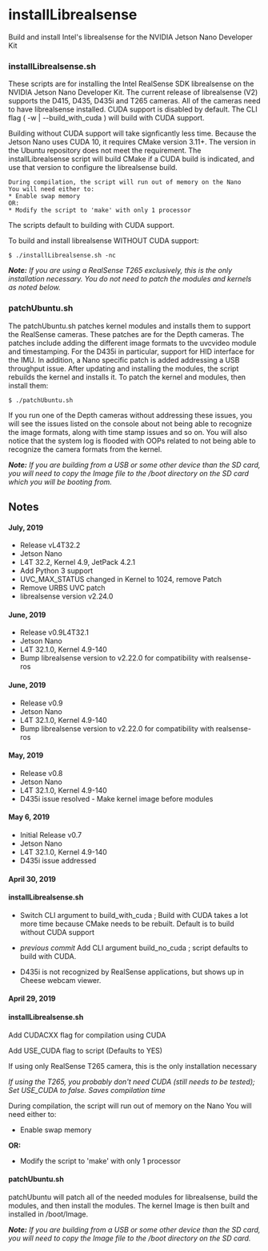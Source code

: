 # installLibrealsense
Build and install Intel's librealsense for the NVIDIA Jetson Nano Developer Kit

<h3>installLibrealsense.sh</h3>
These scripts are for installing the Intel RealSense SDK librealsense on the NVIDIA Jetson Nano Developer Kit. The current release of librealsense (V2) supports the D415, D435, D435i and T265 cameras. All of the cameras need to have librealsense installed. CUDA support is disabled by default. The CLI flag ( -w | --build_with_cuda ) will build with CUDA support. 


Building without CUDA support will take signficantly less time. Because the Jetson Nano uses CUDA 10, it requires CMake version 3.11+. The version in the Ubuntu repository does not meet the requirement. The installLibrealsense script will build CMake if a CUDA build is indicated, and use that version to configure the librealsense build.

```
During compilation, the script will run out of memory on the Nano
You will need either to:
* Enable swap memory
OR:
* Modify the script to 'make' with only 1 processor
```

The scripts default to building with CUDA support.

To build and install librealsense WITHOUT CUDA support:

```
$ ./installLibrealsense.sh -nc
```

<em><b>Note:</b> If you are using a RealSense T265 exclusively, this is the only installation necessary. You do not need to patch the modules and kernels as noted below.</em>

<h3>patchUbuntu.sh</h3>
The patchUbuntu.sh patches kernel modules and installs them to support the RealSense cameras. These patches are for the Depth cameras. The patches include adding the different image formats to the uvcvideo module and timestamping. For the D435i in particular, support for HID interface for the IMU. In addition, a Nano specific patch is added addressing a USB throughput issue. After updating and installing the modules, the script rebuilds the kernel and installs it. To patch the kernel and modules, then install them:



```
$ ./patchUbuntu.sh
```

If you run one of the Depth cameras without addressing these issues, you will see the issues listed on the console about not being able to recognize the image formats, along with time stamp issues and so on. You will also notice that the system log is flooded with OOPs related to not being able to recognize the camera formats from the kernel. 

<em><b>Note:</b> If you are building from a USB or some other device than the SD card, you will need to copy the Image file to the /boot directory on the SD card which you will be booting from.</em>


<h2>Notes</h2>

<h4>July, 2019</h4>

* Release vL4T32.2
* Jetson Nano
* L4T 32.2, Kernel 4.9, JetPack 4.2.1
* Add Python 3 support
* UVC_MAX_STATUS changed in Kernel to 1024, remove Patch 
* Remove URBS UVC patch
* librealsense version v2.24.0

<h4>June, 2019</h4>

* Release v0.9L4T32.1
* Jetson Nano
* L4T 32.1.0, Kernel 4.9-140
* Bump librealsense version to v2.22.0 for compatibility with realsense-ros

<h4>June, 2019</h4>

* Release v0.9
* Jetson Nano
* L4T 32.1.0, Kernel 4.9-140
* Bump librealsense version to v2.22.0 for compatibility with realsense-ros

<h4>May, 2019</h4>

* Release v0.8
* Jetson Nano
* L4T 32.1.0, Kernel 4.9-140
* D435i issue resolved - Make kernel image before modules 


<h4>May 6, 2019</h4>

* Initial Release v0.7
* Jetson Nano
* L4T 32.1.0, Kernel 4.9-140
* D435i issue addressed

<h4>April 30, 2019</h4>
<h4>installLibrealsense.sh</h4>

* Switch CLI argument to build_with_cuda ; Build with CUDA takes a lot more time because CMake needs to be rebuilt. Default is to build without CUDA support

* <em>previous commit</em> Add CLI argument build_no_cuda ; script defaults to build with CUDA. 

* D435i is not recognized by RealSense applications, but shows up in Cheese webcam viewer.


<h4>April 29, 2019</h4>
<h4>installLibrealsense.sh</h4>

Add CUDACXX flag for compilation using CUDA

Add USE_CUDA flag to script (Defaults to YES)

If using only RealSense T265 camera, this is the only installation necessary

<em>If using the T265, you probably don't need CUDA (still needs to be tested); Set USE_CUDA to false. Saves compilation time</em>

During compilation, the script will run out of memory on the Nano
You will need either to:

* Enable swap memory

<b>OR:</b>

* Modify the script to 'make' with only 1 processor

<h4>patchUbuntu.sh</h4>

patchUbuntu will patch all of the needed modules for librealsense, build the modules, and then install the modules. The kernel Image is then built and installed in /boot/Image.

<em><b>Note:</b> If you are building from a USB or some other device than the SD card, you will need to copy the Image file to the /boot directory on the SD card.</em>

